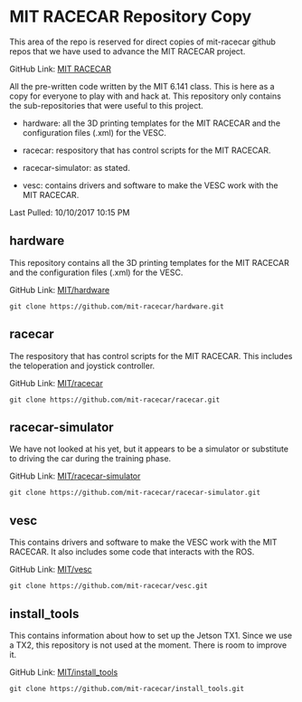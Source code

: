 # MIT RACECAR Repository Copy #

This area of the repo is reserved for direct copies of mit-racecar github repos that we have used to advance the MIT RACECAR project.

GitHub Link: [MIT RACECAR](https://github.com/mit-racecar/)

All the pre-written code written by the MIT 6.141 class.  This is here as a copy for everyone to play with and hack at.  This repository only contains the sub-repositories that were useful to this project.

* hardware: all the 3D printing templates for the MIT RACECAR and the configuration files (.xml) for the VESC.

* racecar: respository that has control scripts for the MIT RACECAR.

* racecar-simulator: as stated.

* vesc: contains drivers and software to make the VESC work with the MIT RACECAR.

Last Pulled:  10/10/2017 10:15 PM


## hardware ##

This repository contains all the 3D printing templates for the MIT RACECAR and the configuration files (.xml) for the VESC.

GitHub Link: [MIT/hardware](https://github.com/mit-racecar/hardware)

```
git clone https://github.com/mit-racecar/hardware.git
```

## racecar ##

The respository that has control scripts for the MIT RACECAR.  This includes the teloperation and joystick controller.

GitHub Link: [MIT/racecar](https://github.com/mit-racecar/racecar)

```
git clone https://github.com/mit-racecar/racecar.git
```

## racecar-simulator ##

We have not looked at his yet, but it appears to be a simulator or substitute to driving the car during the training phase.

GitHub Link: [MIT/racecar-simulator](https://github.com/mit-racecar/racecar-simulator)

```
git clone https://github.com/mit-racecar/racecar-simulator.git
```

## vesc ##

This contains drivers and software to make the VESC work with the MIT RACECAR.  It also includes some code that interacts with the ROS.

GitHub Link: [MIT/vesc](https://github.com/mit-racecar/vesc)

```
git clone https://github.com/mit-racecar/vesc.git
```

## install_tools ##

This contains information about how to set up the Jetson TX1.  Since we use a TX2, this repository is not used at the moment.  There is room to improve it.

GitHub Link: [MIT/install_tools](https://github.com/mit-racecar/install_tools)

```
git clone https://github.com/mit-racecar/install_tools.git
```

